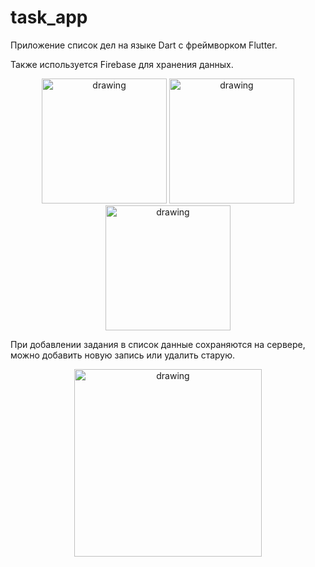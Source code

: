 # task_app

Приложение список дел на языке Dart с фреймворком Flutter.

Также используется Firebase для хранения данных.

<p></p>
<p align="center">
    <img src="https://sun9-55.userapi.com/impg/68KrGKS-DoeFZ0mCTqW0Gc29IUdiaC3JpBB6BA/KGGdAesVONM.jpg?size=1051x2160&quality=96&sign=438dfc242b915a802c2bbe66d321703e&type=album" alt="drawing" width="200"/>
    <img src="https://sun9-28.userapi.com/impg/VIFmzSlwgcK-fuAwRd8YgVZ9WAGxCz-c5I0SOQ/Vz58IzOJ7c0.jpg?size=1051x2160&quality=96&sign=ee301a5bd4152cb5218bac03c5c6b159&type=album" alt="drawing" width="200"/>
    <img src="https://sun9-83.userapi.com/impg/I9dJBkHoAt83lQdwongzGzAOCClamzDYqVWL8Q/XbVaipuWqn0.jpg?size=1051x2160&quality=96&sign=3f222235c38b6a52fa596b61af1455f6&type=album" alt="drawing" width="200"/>
</p>

При добавлении задания в список данные сохраняются на сервере, можно добавить новую запись или удалить старую.
<p align="center">
    <img src="https://sun9-20.userapi.com/impg/DxAKNmxe7ZQWIzpQQgiRVrEfhsKcAJ_drVJgcA/ydeeVO-4BNk.jpg?size=1051x2160&quality=96&sign=589fd8d0c88fadeac331da38c2d73c81&type=album" alt="drawing" width="300"/>
</p>
